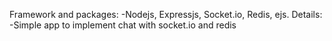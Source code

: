 Framework and packages:
-Nodejs, Expressjs, Socket.io, Redis, ejs.
Details:
-Simple app to implement chat with socket.io and redis
